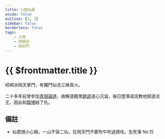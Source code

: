 ```yaml
---
title: 火龍仙君
aside: false
outline: [2, 3]
sidebar: false
borderless: false
tags:
    - 人物
    - 崆峒派
    - 飛天門
---
```


# {{ $frontmatter.title }}

崆峒派飛天掌門，有獨門仙法三昧真火。
<br><br>
二十多年前曾參加[青城論道](/event/past-青城論道)，曲解道籍使[趙逵](special403)道心沉淪，後日墮落成泥教地獄道法王，因此和[鄒博](special201)結了仇。

## 備註

- 仙君很小心眼，一山不容二仙，在飛天門不要吹牛吹過頭哇。<BadendIcon :no="15">生死簿 No.15</BadendIcon>